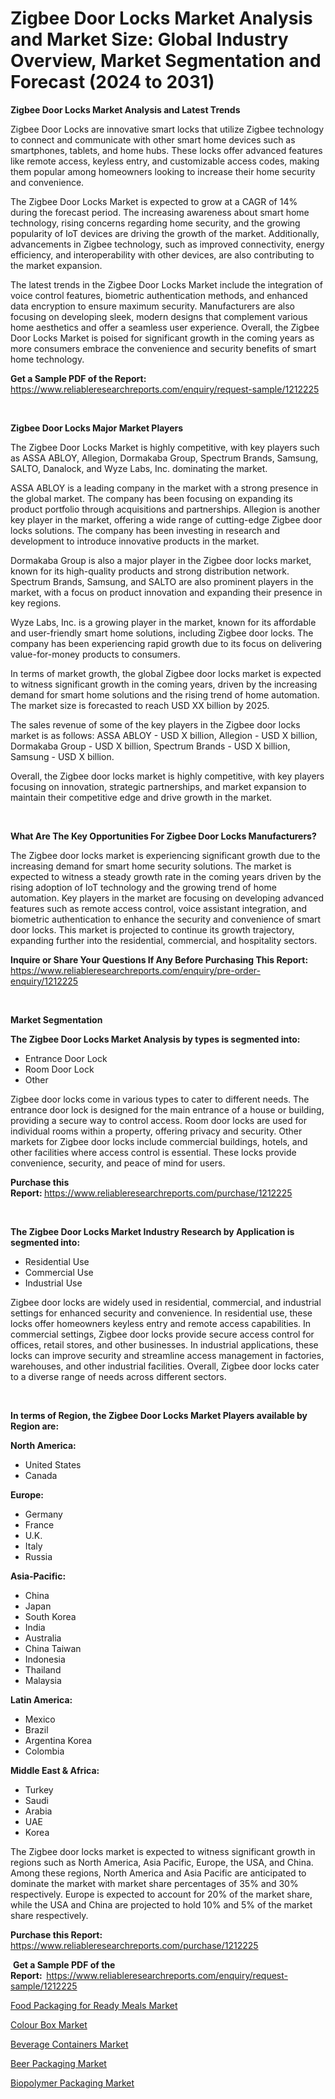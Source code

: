 <p><h1>Zigbee Door Locks Market Analysis and Market Size: Global Industry Overview, Market Segmentation and Forecast (2024 to 2031)</h1></p><p><strong>Zigbee Door Locks Market Analysis and Latest Trends</strong></p>
<p><p>Zigbee Door Locks are innovative smart locks that utilize Zigbee technology to connect and communicate with other smart home devices such as smartphones, tablets, and home hubs. These locks offer advanced features like remote access, keyless entry, and customizable access codes, making them popular among homeowners looking to increase their home security and convenience.</p><p>The Zigbee Door Locks Market is expected to grow at a CAGR of 14% during the forecast period. The increasing awareness about smart home technology, rising concerns regarding home security, and the growing popularity of IoT devices are driving the growth of the market. Additionally, advancements in Zigbee technology, such as improved connectivity, energy efficiency, and interoperability with other devices, are also contributing to the market expansion.</p><p>The latest trends in the Zigbee Door Locks Market include the integration of voice control features, biometric authentication methods, and enhanced data encryption to ensure maximum security. Manufacturers are also focusing on developing sleek, modern designs that complement various home aesthetics and offer a seamless user experience. Overall, the Zigbee Door Locks Market is poised for significant growth in the coming years as more consumers embrace the convenience and security benefits of smart home technology.</p></p>
<p><strong>Get a Sample PDF of the Report:&nbsp;</strong> <a href="https://www.reliableresearchreports.com/enquiry/request-sample/1212225">https://www.reliableresearchreports.com/enquiry/request-sample/1212225</a></p>
<p>&nbsp;</p>
<p><strong>Zigbee Door Locks Major Market Players</strong></p>
<p><p>The Zigbee Door Locks Market is highly competitive, with key players such as ASSA ABLOY, Allegion, Dormakaba Group, Spectrum Brands, Samsung, SALTO, Danalock, and Wyze Labs, Inc. dominating the market. </p><p>ASSA ABLOY is a leading company in the market with a strong presence in the global market. The company has been focusing on expanding its product portfolio through acquisitions and partnerships. Allegion is another key player in the market, offering a wide range of cutting-edge Zigbee door locks solutions. The company has been investing in research and development to introduce innovative products in the market. </p><p>Dormakaba Group is also a major player in the Zigbee door locks market, known for its high-quality products and strong distribution network. Spectrum Brands, Samsung, and SALTO are also prominent players in the market, with a focus on product innovation and expanding their presence in key regions. </p><p>Wyze Labs, Inc. is a growing player in the market, known for its affordable and user-friendly smart home solutions, including Zigbee door locks. The company has been experiencing rapid growth due to its focus on delivering value-for-money products to consumers. </p><p>In terms of market growth, the global Zigbee door locks market is expected to witness significant growth in the coming years, driven by the increasing demand for smart home solutions and the rising trend of home automation. The market size is forecasted to reach USD XX billion by 2025. </p><p>The sales revenue of some of the key players in the Zigbee door locks market is as follows: ASSA ABLOY - USD X billion, Allegion - USD X billion, Dormakaba Group - USD X billion, Spectrum Brands - USD X billion, Samsung - USD X billion.</p><p>Overall, the Zigbee door locks market is highly competitive, with key players focusing on innovation, strategic partnerships, and market expansion to maintain their competitive edge and drive growth in the market.</p></p>
<p>&nbsp;</p>
<p><strong>What Are The Key Opportunities For Zigbee Door Locks Manufacturers?</strong></p>
<p><p>The Zigbee door locks market is experiencing significant growth due to the increasing demand for smart home security solutions. The market is expected to witness a steady growth rate in the coming years driven by the rising adoption of IoT technology and the growing trend of home automation. Key players in the market are focusing on developing advanced features such as remote access control, voice assistant integration, and biometric authentication to enhance the security and convenience of smart door locks. This market is projected to continue its growth trajectory, expanding further into the residential, commercial, and hospitality sectors.</p></p>
<p><strong>Inquire or Share Your Questions If Any Before Purchasing This Report:</strong> <a href="https://www.reliableresearchreports.com/enquiry/pre-order-enquiry/1212225">https://www.reliableresearchreports.com/enquiry/pre-order-enquiry/1212225</a></p>
<p>&nbsp;</p>
<p><strong>Market Segmentation</strong></p>
<p><strong>The Zigbee Door Locks Market Analysis by types is segmented into:</strong></p>
<p><ul><li>Entrance Door Lock</li><li>Room Door Lock</li><li>Other</li></ul></p>
<p><p>Zigbee door locks come in various types to cater to different needs. The entrance door lock is designed for the main entrance of a house or building, providing a secure way to control access. Room door locks are used for individual rooms within a property, offering privacy and security. Other markets for Zigbee door locks include commercial buildings, hotels, and other facilities where access control is essential. These locks provide convenience, security, and peace of mind for users.</p></p>
<p><strong>Purchase this Report:&nbsp;</strong><a href="https://www.reliableresearchreports.com/purchase/1212225">https://www.reliableresearchreports.com/purchase/1212225</a></p>
<p>&nbsp;</p>
<p><strong>The Zigbee Door Locks Market Industry Research by Application is segmented into:</strong></p>
<p><ul><li>Residential Use</li><li>Commercial Use</li><li>Industrial Use</li></ul></p>
<p><p>Zigbee door locks are widely used in residential, commercial, and industrial settings for enhanced security and convenience. In residential use, these locks offer homeowners keyless entry and remote access capabilities. In commercial settings, Zigbee door locks provide secure access control for offices, retail stores, and other businesses. In industrial applications, these locks can improve security and streamline access management in factories, warehouses, and other industrial facilities. Overall, Zigbee door locks cater to a diverse range of needs across different sectors.</p></p>
<p>&nbsp;</p>
<p><strong>In terms of Region, the Zigbee Door Locks Market Players available by Region are:</strong></p>
<p>
    <p> <strong> North America: </strong>
        <ul>
            <li>United States</li>
            <li>Canada</li>
        </ul>
        </p> 
    <p> <strong> Europe: </strong>
        <ul>
            <li>Germany</li>
            <li>France</li>
            <li>U.K.</li>
            <li>Italy</li>
            <li>Russia</li>
        </ul>
        </p> 
    <p> <strong> Asia-Pacific: </strong>
        <ul>
            <li>China</li>
            <li>Japan</li>
            <li>South Korea</li>
            <li>India</li>
            <li>Australia</li>
            <li>China Taiwan</li>
            <li>Indonesia</li>
            <li>Thailand</li>
            <li>Malaysia</li>
        </ul>
        </p> 
    <p> <strong> Latin America: </strong>
        <ul>
            <li>Mexico</li>
            <li>Brazil</li>
            <li>Argentina Korea</li>
            <li>Colombia</li>
        </ul>
        </p> 
    <p> <strong> Middle East & Africa: </strong>
        <ul>
            <li>Turkey</li>
            <li>Saudi</li>
            <li>Arabia</li>
            <li>UAE</li>
            <li>Korea</li>
        </ul>
    </p>
    </p>
<p><p>The Zigbee door locks market is expected to witness significant growth in regions such as North America, Asia Pacific, Europe, the USA, and China. Among these regions, North America and Asia Pacific are anticipated to dominate the market with market share percentages of 35% and 30% respectively. Europe is expected to account for 20% of the market share, while the USA and China are projected to hold 10% and 5% of the market share respectively.</p></p>
<p><strong>Purchase this Report: </strong><a href="https://www.reliableresearchreports.com/purchase/1212225">https://www.reliableresearchreports.com/purchase/1212225</a></p>
<p>&nbsp;<strong>Get a Sample PDF of the Report:&nbsp;&nbsp;</strong><a href="https://www.reliableresearchreports.com/enquiry/request-sample/1212225">https://www.reliableresearchreports.com/enquiry/request-sample/1212225</a></p>
<p><strong></strong></p>
<p><p><a href="https://medium.com/@laurabruen2023/food-packaging-for-ready-meals-market-report-reveals-the-latest-trends-and-growth-opportunities-of-2332912f6b74">Food Packaging for Ready Meals Market</a></p><p><a href="https://medium.com/@laurabruen2023/colour-box-market-furnishes-information-on-market-share-market-trends-and-market-growth-83f9c575c41d">Colour Box Market</a></p><p><a href="https://medium.com/@laurabruen2023/beverage-containers-market-analysis-and-sze-forecasted-for-period-from-2024-to-2031-d213ece8a3f5">Beverage Containers Market</a></p><p><a href="https://medium.com/@laurabruen2023/beer-packaging-market-insights-into-market-cagr-market-trends-and-growth-strategies-77cef9874d65">Beer Packaging Market</a></p><p><a href="https://medium.com/@laurabruen2023/biopolymer-packaging-market-trends-and-market-analysis-forecasted-for-period-2024-2031-6a78c691aaf9">Biopolymer Packaging Market</a></p></p>